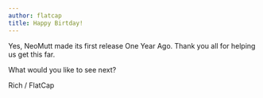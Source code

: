 ```yaml
---
author: flatcap
title: Happy Birtday!
---
```


Yes, NeoMutt made its first release One Year Ago. Thank you all for helping us
get this far.

What would you like to see next?

Rich / FlatCap


